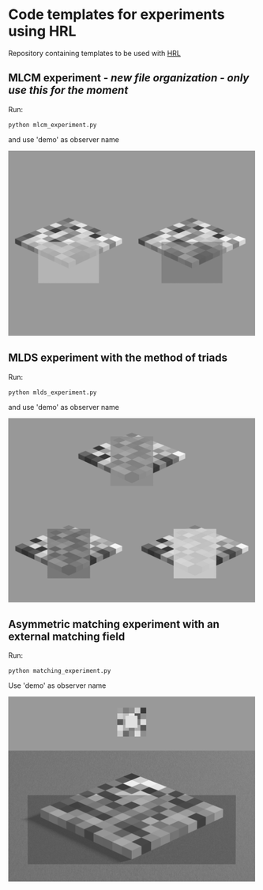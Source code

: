 # Code templates for experiments using HRL

Repository containing templates to be used with [HRL](https://github.com/computational-psychology/hrl)


## MLCM experiment - *new file organization - only use this for the moment*

Run:

```
python mlcm_experiment.py
```

and use 'demo' as observer name

<img src="screenshots/screenshot_mlcm.png" width="500"/>



## MLDS experiment with the method of triads

Run:

```
python mlds_experiment.py
```

and use 'demo' as observer name

<img src="screenshots/screenshot_mlds.png" width="500"/>


## Asymmetric matching experiment with an external matching field

Run:
```
python matching_experiment.py
```
Use 'demo' as observer name

<img src="screenshots/screenshot_matching.png" width="500"/>

